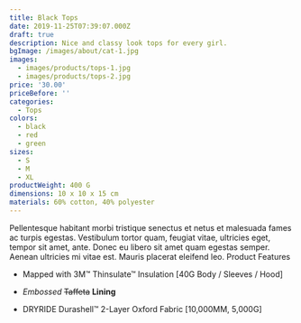 ```yaml
---
title: Black Tops
date: 2019-11-25T07:39:07.000Z
draft: true
description: Nice and classy look tops for every girl.
bgImage: /images/about/cat-1.jpg
images:
  - images/products/tops-1.jpg
  - images/products/tops-2.jpg
price: '30.00'
priceBefore: ''
categories:
  - Tops
colors:
  - black
  - red
  - green
sizes:
  - S
  - M
  - XL
productWeight: 400 G
dimensions: 10 x 10 x 15 cm
materials: 60% cotton, 40% polyester
---
```


Pellentesque habitant morbi tristique senectus et netus et malesuada fames ac turpis egestas. Vestibulum tortor quam, feugiat vitae, ultricies eget, tempor sit amet, ante. Donec eu libero sit amet quam egestas semper. Aenean ultricies mi vitae est. Mauris placerat eleifend leo.
Product Features
- Mapped with 3M™ Thinsulate™ Insulation [40G Body / Sleeves / Hood]

- _Embossed_ ~~Taffeta~~ **Lining**

- DRYRIDE Durashell™ 2-Layer Oxford Fabric [10,000MM, 5,000G]

